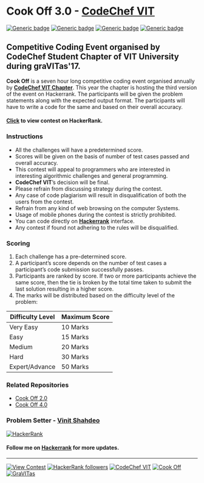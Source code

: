 # Cook Off 3.0 - [CodeChef VIT](https://www.facebook.com/codechefvituniversity/)
[![Generic badge](https://img.shields.io/badge/Cook-Off-dodgerblue.svg?style=for-the-badge)](https://www.hackerrank.com/cook-off-3-0) [![Generic badge](https://img.shields.io/badge/CODECHEF-VITVELLORE-teal.svg?style=for-the-badge)](https://www.facebook.com/codechefvituniversity/) [![Generic badge](https://img.shields.io/badge/graVITas-2016-crimson.svg?style=for-the-badge)](http://www.vit.ac.in/files/gravitas18/home.html) [![Generic badge](https://img.shields.io/badge/CODING-CHALLENGES-orange.svg?style=for-the-badge)](https://www.hackerrank.com/cook-off-3-0)

## Competitive Coding Event organised by CodeChef Student Chapter of VIT University during graVITas'17.

**Cook Off** is a seven hour long competitive coding event organised annually by **[CodeChef VIT Chapter](https://www.facebook.com/codechefvituniversity/)**. This year the chapter is hosting the third version of the event on Hackerrank. The participants will be given the problem statements along with the expected output format. The participants will have to write a code for the same and based on their overall accuracy.

#### [Click](https://www.hackerrank.com/cook-off-3-0) to view contest on HackerRank.

### Instructions

- All the challenges will have a predetermined score. 
- Scores will be given on the basis of number of test cases passed and overall accuracy.
- This contest will appeal to programmers who are interested in interesting algorithmic challenges and general programming.
- **CodeChef VIT**’s decision will be final.
- Please refrain from discussing strategy during the contest.
- Any case of code plagiarism will result in disqualification of both the users from the contest.
- Refrain from any kind of web browsing on the computer Systems.
- Usage of mobile phones during the contest is strictly prohibited.
- You can code directly on **[Hackerrank](https://www.hackerrank.com/vinitshahdeo)** interface.
- Any contest if found not adhering to the rules will be disqualified.

### Scoring

1. Each challenge has a pre-determined score.
2. A participant’s score depends on the number of test cases a participant’s code submission successfully passes.
3. Participants are ranked by score. If two or more participants achieve the same score, then the tie is broken by the total time taken to submit the last solution resulting in a higher score.
3. The marks will be distributed based on the difficulty level of the problem: 

| Difficulty Level | Maximum Score |
| --- | --- |
| Very Easy | 10 Marks |
| Easy | 15 Marks |
| Medium | 20 Marks |
| Hard | 30 Marks |
| Expert/Advance | 50 Marks |

### Related Repositories

- [Cook Off 2.0](https://github.com/vinitshahdeo/CookOff)
- [Cook Off 4.0](https://github.com/vinitshahdeo/CookOff-4.0)


### Problem Setter - [Vinit Shahdeo](https://www.hackerrank.com/vinitshahdeo)

[![HackerRank](https://img.shields.io/badge/Hacker-Rank-crimson.svg?style=for-the-badge)](https://www.hackerrank.com/vinitshahdeo)

#### Follow me on **[Hackerrank](https://www.hackerrank.com/vinitshahdeo)** for more updates.

<hr>

[![View Contest](https://img.shields.io/badge/View-Contest-dodgerblue.svg)](https://www.hackerrank.com/cook-off-3-0) [![HackerRank followers](https://img.shields.io/badge/Follow-Me-yellow.svg?label=Follow)](https://www.hackerrank.com/vinitshahdeo) [![CodeChef VIT](https://img.shields.io/badge/CodeChef-VIT-red.svg)](https://www.facebook.com/codechefvituniversity/) [![Cook Off](https://img.shields.io/badge/Cook-OFF-deepskyblue.svg)](https://github.com/vinitshahdeo/CookOff-4.0) [![GraVITas](https://img.shields.io/badge/graVITas-2017-coral.svg)](https://github.com/vinitshahdeo/CookOff-4.0) 